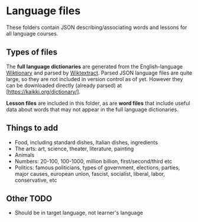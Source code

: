 # Language files

These folders contain JSON describing/associating words and lessons for all language courses.

## Types of files

The **full language dictionaries** are generated from the English-language [Wiktionary](https://en.wiktionary.org/) and parsed by [Wiktextract](https://github.com/tatuylonen/wiktextract). Parsed JSON language files are quite large, so they are not included in version control as of yet. However they can be downloaded directly (already parsed) at [https://kaikki.org/dictionary/].

**Lesson files** are included in this folder, as are **word files** that include useful data about words that may not appear in the full language dictionaries.

## Things to add

- Food, including standard dishes, Italian dishes, ingredients
- The arts: art, science, theater, literature, painting
- Animals
- Numbers: 20-100, 100-1000, million billion, first/second/third etc
- Politics: famous politicians, types of government, elections, parties, major causes, european union, fascist, socialist, liberal, labor, conservative, etc

## Other TODO

- Should be in target language, not learner's language
